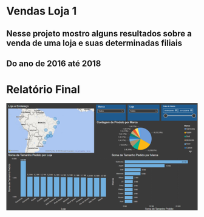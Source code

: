 # Vendas Loja 1
## Nesse projeto mostro alguns resultados sobre a venda de uma loja e suas determinadas filiais
## Do ano de 2016 até 2018

# Relatório Final
![System](img/img.png)
